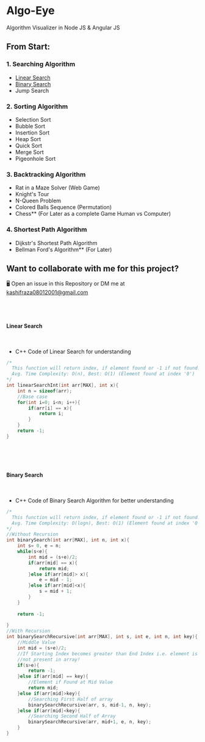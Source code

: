 # Algo-Eye
Algorithm Visualizer in Node JS &amp; Angular JS

## From Start: 
### 1. Searching Algorithm
- <a href='#linearSearch'>Linear Search</a>
- <a href='#binarySearch'>Binary Search</a>
- Jump Search
### 2. Sorting Algorithm
- Selection Sort
- Bubble Sort
- Insertion Sort
- Heap Sort
- Quick Sort
- Merge Sort
- Pigeonhole Sort
### 3. Backtracking Algorithm
- Rat in a Maze Solver (Web Game)
- Knight's Tour 
- N-Queen Problem
- Colored Balls Sequence (Permutation)
- Chess** (For Later as a complete Game Human vs Computer)
### 4. Shortest Path Algorithm
- Dijkstr's Shortest Path Algorithm
- Bellman Ford's Algorithm** (For Later)

## Want to collaborate with me for this project?
🖥 Open an issue in this Repository or DM me at kashifraza08012001@gmail.com
<br /><br /><br /><br />
<h4 id='linearSearch'> Linear Search</h4><br />

- C++ Code of Linear Search for understanding<br />

```cpp
/*
  This function will return index, if element found or -1 if not found!
  Avg. Time Complexity: O(n), Best: O(1) (Element found at index '0')
*/
int linearSearchInt(int arr[MAX], int x){
    int n = sizeof(arr);
    //Base case
    for(int i=0; i<n; i++){
        if(arr[i] == x){
            return i;
        }
    }
    return -1;
}
```
<br /><br /><br />
<h4 id='binarySearch'> Binary Search</h4><br />

- C++ Code of Binary Search Algorithm for better understanding<br />

```cpp
/*
  This function will return index, if element found or -1 if not found!
  Avg. Time Complexity: O(logn), Best: O(1) (Element found at index '0')
*/
//Without Recursion
int binarySearch(int arr[MAX], int n, int x){
    int s= 0, e = n;
    while(s<e){
        int mid = (s+e)/2;
        if(arr[mid] == x){
            return mid;
        }else if(arr[mid]> x){
            e = mid - 1;
        }else if(arr[mid]<x){
            s = mid + 1; 
        }
    }
    
    return -1;
    
}
//With Recursion
int binarySearchRecursive(int arr[MAX], int s, int e, int n, int key){
    //Middle Value 
    int mid = (s+e)/2;
    //If Starting Index becomes greater than End Index i.e. element is 
    //not present in array!
    if(s>e){
        return -1;
    }else if(arr[mid] == key){
        //Element if Found at Mid Value
        return mid;
    }else if(arr[mid]>key){
        //Searching First Half of array
        binarySearchRecursive(arr, s, mid-1, n, key);
    }else if(arr[mid]<key){
        //Searching Second Half of Array
        binarySearchRecursive(arr, mid+1, e, n, key);
    }
}
```
